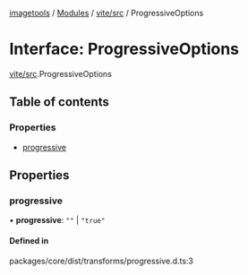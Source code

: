 [imagetools](../README.md) / [Modules](../modules.md) / [vite/src](../modules/vite_src.md) / ProgressiveOptions

# Interface: ProgressiveOptions

[vite/src](../modules/vite_src.md).ProgressiveOptions

## Table of contents

### Properties

- [progressive](vite_src.ProgressiveOptions.md#progressive)

## Properties

### progressive

• **progressive**: ``""`` \| ``"true"``

#### Defined in

packages/core/dist/transforms/progressive.d.ts:3
